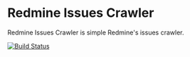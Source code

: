# Redmine Issues Crawler

Redmine Issues Crawler is simple Redmine's issues crawler.

[![Build Status](https://travis-ci.org/ssmylh/redmine-issues-crawler.svg?branch=master)](https://travis-ci.org/ssmylh/redmine-issues-crawler)